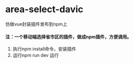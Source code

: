 # area-select-davic
仿做vue封装插件发布到npm上
#### 注：一个移动端选择省市区的插件，做成npm插件，方便调用。
1. 执行npm install命令，安装插件
2. 运行npm run dev 运行
